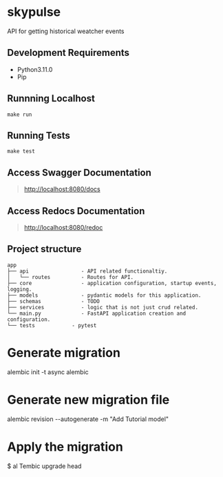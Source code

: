 # skypulse

API for getting historical weatcher events

## Development Requirements

- Python3.11.0
- Pip


## Runnning Localhost

`make run`

## Running Tests

`make test`

## Access Swagger Documentation

> <http://localhost:8080/docs>

## Access Redocs Documentation

> <http://localhost:8080/redoc>

## Project structure
    app
    ├── api                 - API related functionaltiy.
    │   └── routes          - Routes for API.
    ├── core                - application configuration, startup events, logging.
    ├── models              - pydantic models for this application.
    ├── schemas             - TODO
    ├── services            - logic that is not just crud related.
    └── main.py             - FastAPI application creation and configuration.
    └── tests            - pytest


# Generate migration
alembic init -t async alembic

# Generate new migration file
alembic revision --autogenerate -m "Add Tutorial model"

# Apply the migration
$ al Tembic upgrade head


